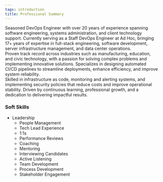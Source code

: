 ```yaml
---
tags: introduction
title: Professional Summary
---
```


Seasoned DevOps Engineer with over 20 years of experience spanning software engineering, systems administration, and client technology support. Currently serving as a Staff DevOps Engineer at Ad Hoc, bringing 17+ years of expertise in full-stack engineering, software development, server infrastructure management, and data center operations.
<br>
Proven track record across industries such as manufacturing, education, and civic technology, with a passion for solving complex problems and implementing innovative solutions. Specializes in designing automated CI/CD pipelines to streamline deployments, enhance efficiency, and improve system reliability.
<br>
Skilled in infrastructure as code, monitoring and alerting systems, and implementing security policies that reduce costs and improve operational stability. Driven by continuous learning, professional growth, and a dedication to delivering impactful results.
</br>

### Soft Skills

-   Leadership
    -   People Management
    -   Tech Lead Experience
    -   1:1s
    -   Performance Reviews
    -   Coaching
    -   Mentoring
    -   Interviewing Candidates
    -   Active Listening
    -   Team Development
    -   Process Development
    -   Stakeholder Engagement

